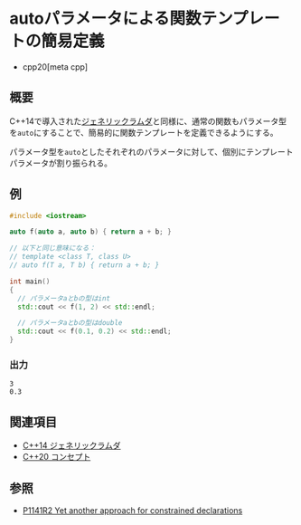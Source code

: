 # autoパラメータによる関数テンプレートの簡易定義
* cpp20[meta cpp]

## 概要
C++14で導入された[ジェネリックラムダ](/lang/cpp14/generic_lambdas.md)と同様に、通常の関数もパラメータ型を`auto`にすることで、簡易的に関数テンプレートを定義できるようにする。

パラメータ型を`auto`としたそれぞれのパラメータに対して、個別にテンプレートパラメータが割り振られる。


## 例
```cpp example
#include <iostream>

auto f(auto a, auto b) { return a + b; }

// 以下と同じ意味になる：
// template <class T, class U>
// auto f(T a, T b) { return a + b; }

int main()
{
  // パラメータaとbの型はint
  std::cout << f(1, 2) << std::endl;

  // パラメータaとbの型はdouble
  std::cout << f(0.1, 0.2) << std::endl;
}
```

### 出力
```
3
0.3
```

## 関連項目
- [C++14 ジェネリックラムダ](/lang/cpp14/generic_lambdas.md)
- [C++20 コンセプト](concepts.md)


## 参照
- [P1141R2 Yet another approach for constrained declarations](http://www.open-std.org/jtc1/sc22/wg21/docs/papers/2018/p1141r2.html)
